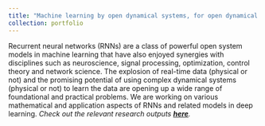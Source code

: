 ```yaml
---
title: "Machine learning by open dynamical systems, for open dynamical systems"
collection: portfolio
---
```


Recurrent neural networks (RNNs) are a class of powerful open system models in machine learning that have also enjoyed synergies with disciplines such as neuroscience, signal processing, optimization, control theory and network science. The explosion of real-time data (physical or not) and the promising potential of using complex dynamical systems (physical or not) to learn the data are opening up a wide range of foundational and practical problems. We are working on various mathematical and application aspects of RNNs and related models in deep learning. <i>Check out the relevant research outputs [<b>here</b>](https://shoelim.github.io/publications/).</i>
